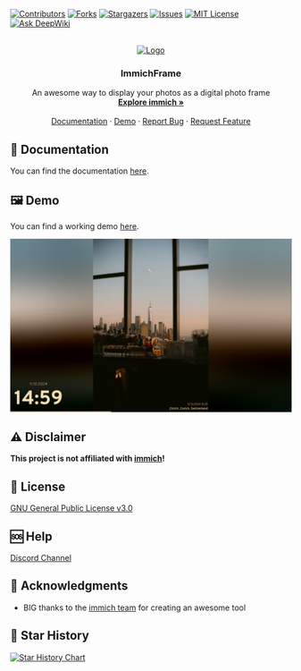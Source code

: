[![Contributors][contributors-shield]][contributors-url]
[![Forks][forks-shield]][forks-url]
[![Stargazers][stars-shield]][stars-url]
[![Issues][issues-shield]][issues-url]
[![MIT License][license-shield]][license-url]
[![Ask DeepWiki](https://deepwiki.com/badge.svg)](https://deepwiki.com/immichFrame/ImmichFrame)

<!-- PROJECT LOGO -->
<br />
<div align="center">
  <a href="https://github.com/3rob3/ImmichFrame">
    <img src="design/AppIcon.png" alt="Logo" width="200" height="200">
  </a>

  <h3 align="center">ImmichFrame</h3>

  <p align="center">
    An awesome way to display your photos as a digital photo frame
    <br />
    <a href="https://immich.app/"><strong>Explore immich »</strong></a>
    <br />
    <br />
    <a href="https://immichframe.online">Documentation</a>
    ·
    <a href="https://demo.immichframe.online">Demo</a>
    ·
    <a href="https://github.com/3rob3/ImmichFrame/issues">Report Bug</a>
    ·
    <a href="https://github.com/3rob3/ImmichFrame/issues">Request Feature</a>
  </p>
</div>

## 📄 Documentation
You can find the documentation [here](https://immichframe.online).

## 🖼️ Demo

You can find a working demo [here](https://demo.immichframe.online).

<img src="/design/demo/web_demo.png" alt="Web Demo">

## ⚠️ Disclaimer

**This project is not affiliated with [immich][immich-github-url]!**

## 📜 License

[GNU General Public License v3.0](LICENSE.txt)

## 🆘 Help

[Discord Channel][support-url]

## 🙏 Acknowledgments

- BIG thanks to the [immich team][immich-github-url] for creating an awesome tool

## 🌟 Star History

[![Star History Chart](https://api.star-history.com/svg?repos=immichframe/immichframe&type=Date)](https://www.star-history.com/#immichframe/immichframe&Date)

<!-- MARKDOWN LINKS & IMAGES -->
<!-- https://www.markdownguide.org/basic-syntax/#reference-style-links -->

[contributors-shield]: https://img.shields.io/github/contributors/immichFrame/ImmichFrame.svg?style=for-the-badge
[contributors-url]: https://github.com/immichFrame/ImmichFrame/graphs/contributors
[forks-shield]: https://img.shields.io/github/forks/immichFrame/ImmichFrame.svg?style=for-the-badge
[forks-url]: https://github.com/immichFrame/ImmichFrame/network/members
[stars-shield]: https://img.shields.io/github/stars/immichFrame/ImmichFrame.svg?style=for-the-badge
[stars-url]: https://github.com/immichFrame/ImmichFrame/stargazers
[issues-shield]: https://img.shields.io/github/issues/immichFrame/ImmichFrame.svg?style=for-the-badge
[issues-url]: https://github.com/immichFrame/ImmichFrame/issues
[license-shield]: https://img.shields.io/github/license/immichFrame/ImmichFrame.svg?style=for-the-badge
[license-url]: https://github.com/immichFrame/ImmichFrame/blob/master/LICENSE.txt
[releases-url]: https://github.com/immichFrame/ImmichFrame/releases/latest
[support-url]: https://discord.com/channels/979116623879368755/1217843270244372480
[openweathermap-url]: https://openweathermap.org/
[immich-github-url]: https://github.com/immich-app/immich
[immich-api-url]: https://immich.app/docs/features/command-line-interface#obtain-the-api-key
